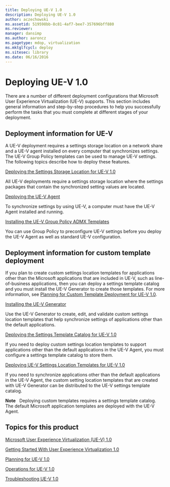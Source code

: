 ```yaml
---
title: Deploying UE-V 1.0
description: Deploying UE-V 1.0
author: aczechowski
ms.assetid: 519598bb-8c81-4af7-bee7-357696bff880
ms.reviewer: 
manager: dansimp
ms.author: aaroncz
ms.pagetype: mdop, virtualization
ms.mktglfcycl: deploy
ms.sitesec: library
ms.date: 06/16/2016
---
```



# Deploying UE-V 1.0


There are a number of different deployment configurations that Microsoft User Experience Virtualization (UE-V) supports. This section includes general information and step-by-step procedures to help you successfully perform the tasks that you must complete at different stages of your deployment.

## Deployment information for UE-V


A UE-V deployment requires a settings storage location on a network share and a UE-V agent installed on every computer that synchronizes settings. The UE-V Group Policy templates can be used to manage UE-V settings. The following topics describe how to deploy these features.

[Deploying the Settings Storage Location for UE-V 1.0](deploying-the-settings-storage-location-for-ue-v-10.md)

All UE-V deployments require a settings storage location where the settings packages that contain the synchronized setting values are located.

[Deploying the UE-V Agent](deploying-the-ue-v-agent.md)

To synchronize settings by using UE-V, a computer must have the UE-V Agent installed and running.

[Installing the UE-V Group Policy ADMX Templates](installing-the-ue-v-group-policy-admx-templates.md)

You can use Group Policy to preconfigure UE-V settings before you deploy the UE-V Agent as well as standard UE-V configuration.

## Deployment information for custom template deployment


If you plan to create custom settings location templates for applications other than the Microsoft applications that are included in UE-V, such as line-of-business applications, then you can deploy a settings template catalog and you must install the UE-V Generator to create those templates. For more information, see [Planning for Custom Template Deployment for UE-V 1.0](planning-for-custom-template-deployment-for-ue-v-10.md).

[Installing the UE-V Generator](installing-the-ue-v-generator.md)

Use the UE-V Generator to create, edit, and validate custom settings location templates that help synchronize settings of applications other than the default applications.

[Deploying the Settings Template Catalog for UE-V 1.0](deploying-the-settings-template-catalog-for-ue-v-10.md)

If you need to deploy custom settings location templates to support applications other than the default applications in the UE-V Agent, you must configure a settings template catalog to store them.

[Deploying UE-V Settings Location Templates for UE-V 1.0](deploying-ue-v-settings-location-templates-for-ue-v-10.md)

If you need to synchronize applications other than the default applications in the UE-V Agent, the custom setting location templates that are created with UE-V Generator can be distributed to the UE-V settings template catalog.

**Note**  
Deploying custom templates requires a settings template catalog. The default Microsoft application templates are deployed with the UE-V Agent.

 

## Topics for this product


[Microsoft User Experience Virtualization (UE-V) 1.0](index.md)

[Getting Started With User Experience Virtualization 1.0](getting-started-with-user-experience-virtualization-10.md)

[Planning for UE-V 1.0](planning-for-ue-v-10.md)

[Operations for UE-V 1.0](operations-for-ue-v-10.md)

[Troubleshooting UE-V 1.0](troubleshooting-ue-v-10.md)

 

 





